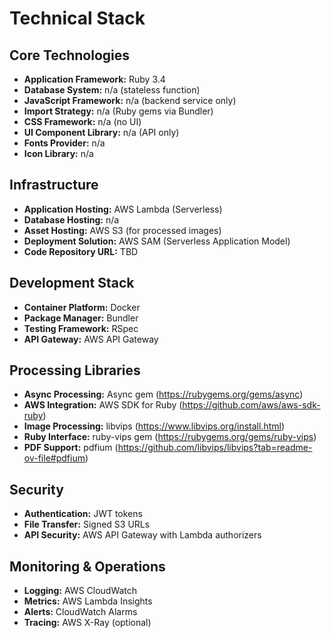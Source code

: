 # Technical Stack

## Core Technologies

- **Application Framework:** Ruby 3.4
- **Database System:** n/a (stateless function)
- **JavaScript Framework:** n/a (backend service only)
- **Import Strategy:** n/a (Ruby gems via Bundler)
- **CSS Framework:** n/a (no UI)
- **UI Component Library:** n/a (API only)
- **Fonts Provider:** n/a
- **Icon Library:** n/a

## Infrastructure

- **Application Hosting:** AWS Lambda (Serverless)
- **Database Hosting:** n/a
- **Asset Hosting:** AWS S3 (for processed images)
- **Deployment Solution:** AWS SAM (Serverless Application Model)
- **Code Repository URL:** TBD

## Development Stack

- **Container Platform:** Docker
- **Package Manager:** Bundler
- **Testing Framework:** RSpec
- **API Gateway:** AWS API Gateway

## Processing Libraries

- **Async Processing:** Async gem (https://rubygems.org/gems/async)
- **AWS Integration:** AWS SDK for Ruby (https://github.com/aws/aws-sdk-ruby)
- **Image Processing:** libvips (https://www.libvips.org/install.html)
- **Ruby Interface:** ruby-vips gem (https://rubygems.org/gems/ruby-vips)
- **PDF Support:** pdfium (https://github.com/libvips/libvips?tab=readme-ov-file#pdfium)

## Security

- **Authentication:** JWT tokens
- **File Transfer:** Signed S3 URLs
- **API Security:** AWS API Gateway with Lambda authorizers

## Monitoring & Operations

- **Logging:** AWS CloudWatch
- **Metrics:** AWS Lambda Insights
- **Alerts:** CloudWatch Alarms
- **Tracing:** AWS X-Ray (optional)